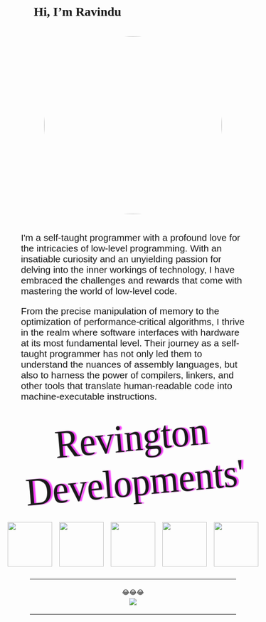 <style>
    @import url('https://fonts.googleapis.com/css2?family=Dancing+Script&family=Commissioner&family=Overlock&display=swap');

    hr {
        margin: 20px;
    }
    
    .title {
        font-family: 'Dancing Script', cursive;
    }

    .description {
        font-family: 'Commissioner', sans-serif;
        font-size: 21px;
    }

    .center {
        display: flex;
        justify-content:center;
        align-items: center;
        text-align: center;
    }

    .rev-info {
        margin: 30px auto;
        font-size: 5.5rem;
        font-family: 'Dancing Script', cursive;
        animation: anim 6s ease-in-out infinite forwards;
    }

    .skills img {
        margin: 8px;
        width: 100px;
    }

    @keyframes anim {
        0%, 100% {
            text-shadow: 5px 0 2px rgb(249, 67, 255);
            transform: rotateY(-20deg) rotateZ(-5deg);
        }

        50% {
            text-shadow: -5px 0 2px rgb(78, 243, 255);
            transform: rotateY(20deg) rotateZ(5deg);
        }
    }
</style>

<h1 class="title">👋 Hi, I’m Ravindu </h1>

<div class="center">
<img style="border-radius: 50%; margin: 20px 0" width="400px" src="https://res.cloudinary.com/dlei6zssa/image/upload/v1693164643/DSC04445_hjzmrz.jpg">
</div>

<p class="description">
    &#9;I'm a self-taught programmer with a profound love for the intricacies of low-level programming. With an insatiable curiosity and an unyielding passion for delving into the inner workings of technology, I have embraced the challenges and rewards that come with mastering the world of low-level code.
</p>
<p class="description">
    &#9;From the precise manipulation of memory to the optimization of performance-critical algorithms, I thrive in the realm where software interfaces with hardware at its most fundamental level. Their journey as a self-taught programmer has not only led them to understand the nuances of assembly languages, but also to harness the power of compilers, linkers, and other tools that translate human-readable code into machine-executable instructions.
</p>

<div class="center rev-info">
    Revington Developments'
</div>

<div class="skills center">
<img src="https://logosandtypes.com/wp-content/uploads/2020/07/kafka.png">
<img src="https://www.hivemq.com/img/svg/hivemq-header-logo.svg">
<img src="https://upload.wikimedia.org/wikipedia/commons/thumb/3/39/Kubernetes_logo_without_workmark.svg/2109px-Kubernetes_logo_without_workmark.svg.png">
<img src="https://www.svgrepo.com/show/349342/docker.svg">
<img src="https://cdn.icon-icons.com/icons2/2415/PNG/512/mongodb_plain_logo_icon_146422.png">
</div>

<hr>

<div class="center" style="flex-direction: column">
    <span style="margin-bottom: 5px">😂😂😂</span>
    <img src="https://komarev.com/ghpvc/?username=michaelrevington&color=green&style=for-the-badge">
</div>

<hr>
